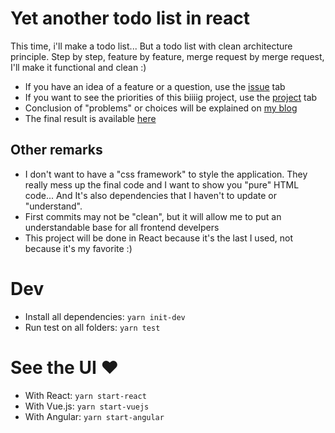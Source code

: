 # Yet another todo list in react

This time, i'll make a todo list... But a todo list with clean architecture principle. Step by step, feature by feature, merge request by merge request, I'll make it functional and clean :)


- If you have an idea of a feature or a question, use the [issue](https://github.com/Nikoms/clean-todo/issues) tab
- If you want to see the priorities of this biiiig project, use the [project](https://github.com/Nikoms/clean-todo/projects/1) tab
- Conclusion of "problems" or choices will be explained on [my blog](https://www.mechantblog.com)
- The final result is available [here](https://naughty-banach-1ccbd2.netlify.app/)



## Other remarks

- I don't want to have a "css framework" to style the application. They really mess up the final code and I want to show you "pure" HTML code... And It's also dependencies that I haven't to update or "understand".
- First commits may not be "clean", but it will allow me to put an understandable base for all frontend develpers
- This project will be done in React because it's the last I used, not because it's my favorite :)

# Dev

- Install all dependencies: `yarn init-dev`
- Run test on all folders: `yarn test`

# See the UI ❤️

- With React: `yarn start-react`
- With Vue.js: `yarn start-vuejs`
- With Angular: `yarn start-angular`
